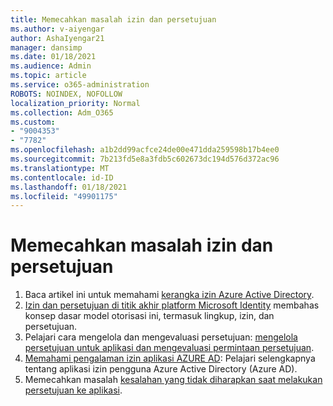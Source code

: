 ```yaml
---
title: Memecahkan masalah izin dan persetujuan
ms.author: v-aiyengar
author: AshaIyengar21
manager: dansimp
ms.date: 01/18/2021
ms.audience: Admin
ms.topic: article
ms.service: o365-administration
ROBOTS: NOINDEX, NOFOLLOW
localization_priority: Normal
ms.collection: Adm_O365
ms.custom:
- "9004353"
- "7782"
ms.openlocfilehash: a1b2dd99acfce24de00e471dda259598b17b4ee0
ms.sourcegitcommit: 7b213fd5e8a3fdb5c602673dc194d576d372ac96
ms.translationtype: MT
ms.contentlocale: id-ID
ms.lasthandoff: 01/18/2021
ms.locfileid: "49901175"
---
```

# <a name="troubleshoot-permissions-and-consents"></a>Memecahkan masalah izin dan persetujuan

1. Baca artikel ini untuk memahami [kerangka izin Azure Active Directory](https://docs.microsoft.com/azure/active-directory/develop/consent-framework).
1. [Izin dan persetujuan di titik akhir platform Microsoft Identity](https://docs.microsoft.com/azure/active-directory/develop/v2-permissions-and-consent) membahas konsep dasar model otorisasi ini, termasuk lingkup, izin, dan persetujuan.
1. Pelajari cara mengelola dan mengevaluasi persetujuan: [mengelola persetujuan untuk aplikasi dan mengevaluasi permintaan persetujuan](https://docs.microsoft.com/azure/active-directory/manage-apps/manage-consent-requests#evaluating-a-request-for-tenant-wide-admin-consent).
1. [Memahami pengalaman izin aplikasi AZURE AD](https://docs.microsoft.com/azure/active-directory/develop/application-consent-experience): Pelajari selengkapnya tentang aplikasi izin pengguna Azure Active Directory (Azure AD).
1. Memecahkan masalah [kesalahan yang tidak diharapkan saat melakukan persetujuan ke aplikasi](https://docs.microsoft.com/azure/active-directory/manage-apps/application-sign-in-unexpected-user-consent-error).
